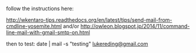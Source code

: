 follow the instructions here:

http://wkentaro-tips.readthedocs.org/en/latest/tips/send-mail-from-cmdline-yosemite.html
and/or
http://owleon.blogspot.jp/2014/11/command-line-mail-with-gmail-smtp-on.html

then to test:
date | mail -s "testing" lukereding@gmail.com
